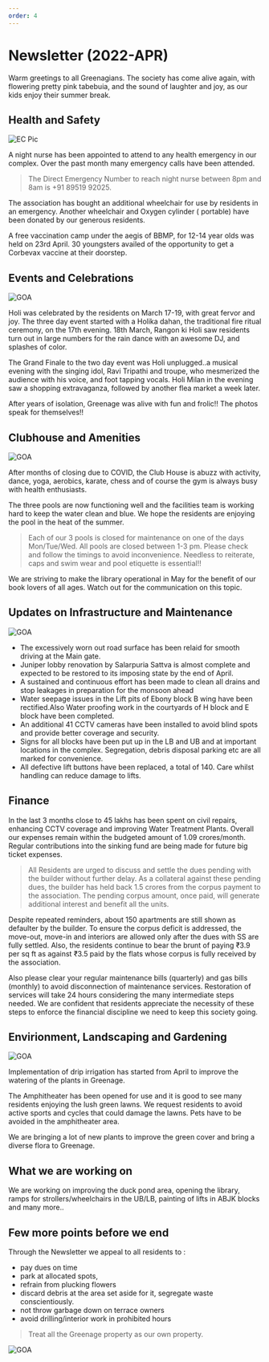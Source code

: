 ```yaml
---
order: 4
---
```


# Newsletter (2022-APR)

Warm greetings to all Greenagians. The society has come alive again, with flowering pretty pink tabebuia, and  the sound of laughter and joy, as our kids enjoy their summer break.

## Health and Safety

<p class="mb-5"><img class="shadow-lg" src="/assets/images/updates/apr22/vaccines.jpg" alt="EC Pic" /></p>

A night nurse has been appointed to attend to any health emergency in our complex. Over the past month many emergency calls have been attended. 

> The Direct Emergency Number to reach night nurse between 8pm and 8am is +91 89519 92025.  

The association has bought an additional wheelchair for use by residents in an emergency. Another wheelchair and Oxygen cylinder ( portable) have been donated by our generous residents.  

A free vaccination camp under the aegis of BBMP, for 12-14 year olds was held on 23rd April. 30 youngsters availed of the opportunity to get a Corbevax vaccine at their doorstep.  

## Events and Celebrations

<p class="mb-5"><img class="shadow-lg" src="/assets/images/updates/apr22/collage.jpg" alt="GOA" /></p>

Holi was celebrated by the residents on March 17-19, with great fervor and joy. The three day event started with a Holika dahan, the traditional fire ritual ceremony, on the 17th evening. 18th March, Rangon ki Holi saw residents turn out in large numbers for the rain dance with an awesome DJ, and splashes of color.  

The Grand Finale to the two day event was Holi unplugged..a musical evening with the singing idol, Ravi Tripathi and troupe, who mesmerized the audience with his voice, and foot tapping vocals. Holi Milan in the evening saw a shopping extravaganza, followed by another flea market a week later.  

After years of isolation, Greenage was alive with fun and frolic!! The photos speak for themselves!!  

## Clubhouse and Amenities

<p class="mb-5"><img class="shadow-lg" src="/assets/images/updates/apr22/pool.jpg" alt="GOA" /></p>

After months of closing due to COVID, the Club House is abuzz with activity, dance, yoga, aerobics, karate, chess and of course the gym is always busy with health enthusiasts. 

The three pools are now functioning well and the facilities team is working hard to keep the water clean and blue. We hope the residents are enjoying the pool in the heat of the summer. 

> Each of our 3 pools is closed for maintenance on one of the days Mon/Tue/Wed. All pools are closed between 1-3 pm. Please check and follow the timings to avoid inconvenience. Needless to reiterate, caps and swim wear and pool etiquette is essential!!

We are striving to make the library operational in May for the benefit of our book lovers of all ages. Watch out for the communication on this topic. 

## Updates on Infrastructure and Maintenance

<p class="mb-5"><img class="shadow-lg" src="/assets/images/updates/apr22/library.jpg" alt="GOA" /></p>

- The excessively worn out road surface has been relaid for smooth driving at the Main gate.
- Juniper lobby renovation by Salarpuria Sattva is almost complete and expected to be restored to its imposing state by the end of April.
- A sustained and continuous effort has been made to clean all drains and stop leakages in preparation for the monsoon ahead
- Water seepage issues in the Lift pits of Ebony block B wing have been rectified.Also Water proofing work in the courtyards of H block and E block have been completed.
- An additional 41 CCTV cameras have been installed to avoid blind spots and provide better coverage and security.
- Signs for all blocks have been put up in the LB and UB and at important locations in the complex. Segregation, debris disposal parking etc are all marked for convenience.
- All defective lift buttons have been replaced, a total of 140. Care whilst handling can reduce damage to lifts.


## Finance

In the last 3 months close to 45 lakhs has been spent on civil repairs, enhancing CCTV coverage and improving Water Treatment Plants. Overall our expenses remain within the budgeted amount of 1.09 crores/month. Regular contributions into the sinking fund are being made for future big ticket expenses. 

> All Residents are urged to discuss and settle the dues pending with the builder without further delay. As a collateral against these pending dues, the builder has held back 1.5 crores from the corpus payment to the association. The pending corpus amount, once paid, will generate additional interest and benefit all the units.

Despite repeated reminders, about 150 apartments are still shown as defaulter by the builder. To ensure the corpus deficit is addressed, the move-out, move-in and interiors are allowed only after the dues with SS are fully settled. Also, the residents continue to bear the brunt of paying ₹3.9 per sq ft as against ₹3.5 paid by the flats whose corpus is fully received by the association.

Also please clear your regular maintenance bills (quarterly) and gas bills (monthly) to avoid disconnection of maintenance services. Restoration of services will take 24 hours considering the many intermediate steps needed. We are confident that residents appreciate the necessity of these steps to enforce the financial discipline we need to keep this society going. 

## Envirionment, Landscaping and Gardening

<p class="mb-5"><img class="shadow-lg" src="/assets/images/updates/apr22/garden1.jpg" alt="GOA" /></p>

Implementation of drip irrigation has started from April to improve the watering of the plants in Greenage. 

The Amphitheater has been opened for use and it is good to see many residents enjoying the lush green lawns. We request residents to avoid active sports and cycles that could damage the lawns. Pets have to be avoided in the amphitheater area.  

We are bringing a lot of new plants to improve the green cover and bring a diverse flora to Greenage. 


## What we are working on

We are working on improving the duck pond area, opening the library, ramps for strollers/wheelchairs in the UB/LB, painting of lifts in ABJK blocks and many more..

## Few  more points before we end

Through the Newsletter we appeal to all residents to :
- pay dues on time
- park at allocated spots,
- refrain from plucking flowers
- discard debris at the area set aside for it, segregate waste conscientiously.
- not throw garbage down on terrace owners
- avoid drilling/interior work in prohibited hours

> Treat all the Greenage property as our own property.

<p class="mb-5"><img class="shadow-lg" src="/assets/images/updates/apr22/quote.jpg" alt="GOA" /></p>

